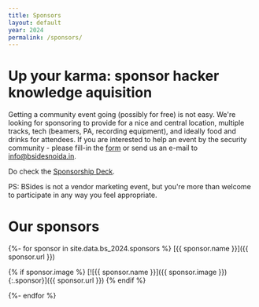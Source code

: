 ```yaml
---
title: Sponsors
layout: default
year: 2024
permalink: /sponsors/
---
```

# Up your karma: sponsor hacker knowledge aquisition
Getting a community event going (possibly for free) is not easy. We're looking for sponsoring to provide for a nice and central location, multiple tracks, tech (beamers, PA, recording equipment), and ideally food and drinks for attendees. If you are interested to help an event by the security community - please fill-in the [form](#) or send us an e-mail to [info@bsidesnoida.in](mailto:info@bsidesnoida.in). 

Do check the [Sponsorship Deck](https://bsidesnoida.in/sponsor_us/).

PS: BSides is not a vendor marketing event, but you're more
than welcome to participate in any way you feel appropriate.


# Our sponsors

{%- for sponsor in site.data.bs_2024.sponsors %}
[{{ sponsor.name }}]({{ sponsor.url }})

{% if sponsor.image %}
[![{{ sponsor.name }}]({{ sponsor.image }}){:.sponsor}]({{ sponsor.url }})
{% endif %}

{%- endfor %}
